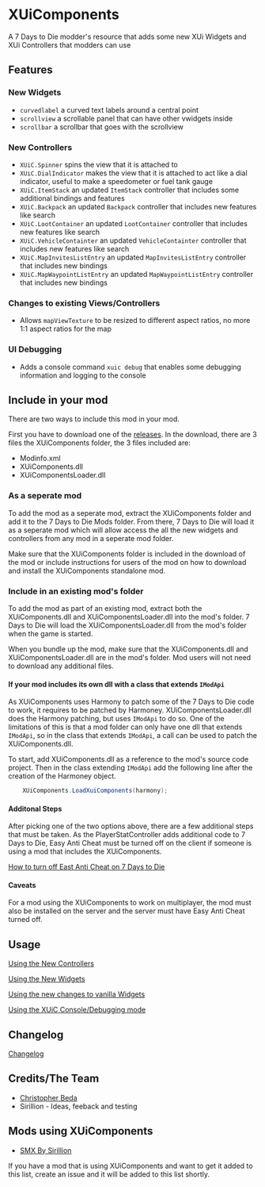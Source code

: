 # XUiComponents

A 7 Days to Die modder's resource that adds some new XUi Widgets and XUi Controllers that modders can use

## Features

### New Widgets

* `curvedlabel` a curved text labels around a central point
* `scrollview` a scrollable panel that can have other vwidgets inside
* `scrollbar` a scrollbar that goes with the scrollview

### New Controllers

* `XUiC.Spinner` spins the view that it is attached to
* `XUiC.DialIndicator` makes the view that it is attached to act like a dial indicator, useful to make a speedometer or
fuel tank gauge
* `XUiC.ItemStack` an updated `ItemStack` controller that includes some additional bindings and features
* `XUiC.Backpack` an updated `Backpack` controller that includes new features like search
* `XUiC.LootContainer` an updated `LootContainer` controller that includes new features like search
* `XUiC.VehicleContainter` an updated `VehicleContainter` controller that includes new features like search
* `XUiC.MapInvitesListEntry` an updated `MapInvitesListEntry` controller that includes new bindings
* `XUiC.MapWaypointListEntry` an updated `MapWaypointListEntry` controller that includes new bindings

### Changes to existing Views/Controllers

* Allows `mapViewTexture` to be resized to different aspect ratios, no more 1:1 aspect ratios for the map

### UI Debugging

* Adds a console command `xuic debug` that enables some debugging information and logging to the console

## Include in your mod

There are two ways to include this mod in your mod.

First you have to download one of the [releases](https://github.com/s7092910/XUiComponents/releases/).
In the download, there are 3 files the XUiComponents folder, the 3 files included are:

* Modinfo.xml
* XUiComponents.dll
* XUiComponentsLoader.dll

### As a seperate mod

To add the mod as a seperate mod, extract the XUiComponents folder and add it to the
7 Days to Die Mods folder. From there, 7 Days to Die will load it as a seperate mod which will allow
access the all the new widgets and controllers from any mod in a seperate mod folder.

Make sure that the XUiComponents folder is included in the download of the mod or include
instructions for users of the mod on how to download and install the XUiComponents standalone mod.

### Include in an existing mod's folder

To add the mod as part of an existing mod, extract both the XUiComponents.dll and XUiComponentsLoader.dll
into the mod's folder. 7 Days to Die will load the XUiComponentsLoader.dll from the mod's folder when
the game is started.

When you bundle up the mod, make sure that the XUiComponents.dll and XUiComponentsLoader.dll are in the mod's
folder. Mod users will not need to download any additional files.

#### If your mod includes its own dll with a class that extends `IModApi`

As XUiComponents uses Harmony to patch some of the 7 Days to Die code to work, it requires to be patched by Harmoney.
XUiComponentsLoader.dll does the Harmony patching, but uses `IModApi` to do so. One of the limitations of this is that
a mod folder can only have one dll that extends `IModApi`, so in the class that extends `IModApi`, a call can be used to patch the XUiComponents.dll.

To start, add XUiComponents.dll as a reference to the mod's source code project. Then in the class extending `IModApi` add the following line after the creation of the Harmoney object.

```C#
    XUiComponents.LoadXuiComponents(harmony);
```

#### Additonal Steps

After picking one of the two options above, there are a few additional steps that must be taken. As
the PlayerStatController adds additional code to 7 Days to Die, Easy Anti Cheat must be turned off on the client
if someone is using a mod that includes the XUiComponents.

[How to turn off East Anti Cheat on 7 Days to Die](https://www.youtube.com/watch?v=752cb_A9Leg)

#### Caveats

For a mod using the XUiComponents to work on multiplayer, the mod must also be installed on the
server and the server must have Easy Anti Cheat turned off.

## Usage

[Using the New Controllers](Tutorials/Controllers.md)

[Using the New Widgets](Tutorials/Widgets.md)

[Using the new changes to vanilla Widgets](Tutorials/VanillaWidgets.md)

[Using the XUiC Console/Debugging mode](Tutorials/XUiC-Console.md)

## Changelog

[Changelog](CHANGELOG.md)

## Credits/The Team

* [Christopher Beda](https://github.com/s7092910)
* Sirillion - Ideas, feeback and testing

## Mods using XUiComponents

* [SMX By Sirillion](https://www.nexusmods.com/7daystodie/mods/22)

If you have a mod that is using XUiComponents and want to get it added to this list, create an issue and it will be added
to this list shortly.
